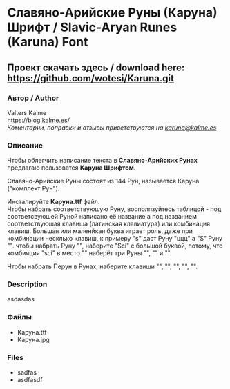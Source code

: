 # Славяно-Арийские Руны (Каруна) Шрифт /  Slavic-Aryan Runes (Karuna) Font
## Проект скачать здесь / download here: https://github.com/wotesi/Karuna.git
### Автор / Author
Valters Kalme  
https://blog.kalme.es/  
*Коментарии, поправки и отзывы приветствуются на karuna@kalme.es*
### Описание
Чтобы облегчить написание текста в **Славяно-Арийских Рунах** предлагаю пользоватся **Каруна Шрифтом**.

Славяно-Арийские Руны состоят из 144 Рун, называется Каруна ("комплект Рун").

Инсталируйте **Каруна.ttf** файл.  
Чтобы набрать соответствуюшую Руну, восполпзуйтесь таблицой - под соответсвуюшей Руной написано её название а под названием
соответствуюшая клавиша (латинская клавиатура) или комбинация клавиш. Большая или маленйкая буква играет роль, даже при комбинации
несклько клавиш, к примеру "s" даст Руну "ццц" а "S" Руну "". чтобы набрать Руну "", наберите "Sci" с большой буквой, потому, что
комбияция "sci" в место "" наберёт три Руны "", "" и "".

Чтобы набрать Перун в Рунах, наберите клавиши "", "", "", "", "".
### Description
asdasdas
### Файлы
* Каруна.ttf
* Каруна.jpg
### Files
* sadfas
* asdfasdf
